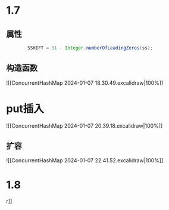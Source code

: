 # 1.7
## 属性

```java
        SSHIFT = 31 - Integer.numberOfLeadingZeros(ss);

```

## 构造函数

![[ConcurrentHashMap 2024-01-07 18.30.49.excalidraw|100%]]
# put插入

![[ConcurrentHashMap 2024-01-07 20.39.18.excalidraw|100%]]
## 扩容

![[ConcurrentHashMap 2024-01-07 22.41.52.excalidraw|100%]]

# 1.8

r]]